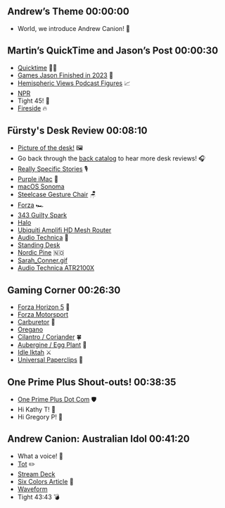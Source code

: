 ## Andrew’s Theme 00:00:00
* World, we introduce Andrew Canion! 🎉

## Martin’s QuickTime and Jason’s Post 00:00:30
* [Quicktime](https://support.apple.com/guide/quicktime-player/welcome/mac) 🏃‍♂️
* [Games Jason Finished in 2023](https://grepjason.sh/2024/games-i-finished-in-2023) 📝
* [Hemispheric Views Podcast Figures](https://grepjason.sh/2024/hemispheric-views-podcast-figures) 📈
* [NPR](https://www.npr.org)
* Tight 45! 🤣
* [Fireside](https://fireside.fm) 🔥

## Fürsty's Desk Review 00:08:10
* [Picture of the desk!](https://cdn.hemisphericviews.com/102_furstenberg_desk_at_home.jpg) 🖼️
* Go back through the [back catalog](https://listen.hemisphericviews.com) to hear more desk reviews! 🎧
* [Really Specific Stories](https://www.rsspod.net) 🎙️
* [Purple iMac](https://www.apple.com/imac/) 💜
* [macOS Sonoma](https://www.apple.com/macos/sonoma/)
* [Steelcase Gesture Chair](https://www.steelcase.com/products/office-chairs/gesture/) 🪑
* [Forza](https://forza.net/) 🏎️
* [343 Guilty Spark](https://halo.fandom.com/wiki/343_Guilty_Spark)
* [Halo](https://en.wikipedia.org/wiki/Halo_(franchise))
* [Ubiquiti Amplifi HD Mesh Router](https://www.amplifi.com/amplifi-hd)
* [Audio Technica](https://www.audio-technica.com/en-us/) 🎤
* [Standing Desk](https://en.wikipedia.org/wiki/Standing_desk)
* [Nordic Pine](https://anthologywoods.com/products/nordic-pine) 🇳🇴
* [Sarah_Conner.gif](https://giphy.com/gifs/explosion-skeleton-terminator-2-rhYsUMhhd6yA0)
* [Audio Technica ATR2100X](https://www.audio-technica.com/en-us/atr2100x-usb)

## Gaming Corner 00:26:30
* [Forza Horizon 5](https://en.wikipedia.org/wiki/Forza_Horizon_5) 🌵
* [Forza Motorsport](https://en.wikipedia.org/wiki/Forza#Motorsport)
* [Carburetor](https://en.wikipedia.org/wiki/Carburetor) 🚙
* [Oregano](https://en.wikipedia.org/wiki/Oregano)
* [Cilantro / Coriander](https://en.wikipedia.org/wiki/Coriander) 🍀
* [Aubergine / Egg Plant](https://en.wikipedia.org/wiki/Eggplant) 🍆
* [Idle Iktah](https://grounded.games/idle_iktah.html) ⚔️
* [Universal Paperclips](https://www.decisionproblem.com/paperclips/index2.html) 📎

## One Prime Plus Shout-outs! 00:38:35
* [One Prime Plus Dot Com](https://oneprimeplus.com) 🛡️
* Hi Kathy T! 👋
* Hi Gregory P! 👋

## Andrew Canion: Australian Idol 00:41:20
* What a voice! 🎤
* [Tot](https://tot.rocks) ✏️
* [Stream Deck](https://tot.rocks)
* [Six Colors Article](https://sixcolors.com/post/2022/01/more-notes-on-podcast-notes-automation/) 🌈
* [Waveform](https://en.wikipedia.org/wiki/Waveform)
* Tight 43:43 💣
